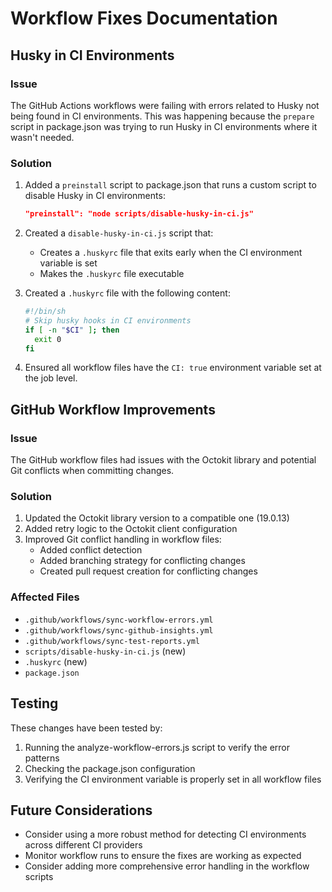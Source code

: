 # Workflow Fixes Documentation

## Husky in CI Environments

### Issue

The GitHub Actions workflows were failing with errors related to Husky not being found in CI environments. This was happening because the `prepare` script in package.json was trying to run Husky in CI environments where it wasn't needed.

### Solution

1. Added a `preinstall` script to package.json that runs a custom script to disable Husky in CI environments:

   ```json
   "preinstall": "node scripts/disable-husky-in-ci.js"
   ```

2. Created a `disable-husky-in-ci.js` script that:

   - Creates a `.huskyrc` file that exits early when the CI environment variable is set
   - Makes the `.huskyrc` file executable

3. Created a `.huskyrc` file with the following content:

   ```sh
   #!/bin/sh
   # Skip husky hooks in CI environments
   if [ -n "$CI" ]; then
     exit 0
   fi
   ```

4. Ensured all workflow files have the `CI: true` environment variable set at the job level.

## GitHub Workflow Improvements

### Issue

The GitHub workflow files had issues with the Octokit library and potential Git conflicts when committing changes.

### Solution

1. Updated the Octokit library version to a compatible one (19.0.13)
2. Added retry logic to the Octokit client configuration
3. Improved Git conflict handling in workflow files:
   - Added conflict detection
   - Added branching strategy for conflicting changes
   - Created pull request creation for conflicting changes

### Affected Files

- `.github/workflows/sync-workflow-errors.yml`
- `.github/workflows/sync-github-insights.yml`
- `.github/workflows/sync-test-reports.yml`
- `scripts/disable-husky-in-ci.js` (new)
- `.huskyrc` (new)
- `package.json`

## Testing

These changes have been tested by:

1. Running the analyze-workflow-errors.js script to verify the error patterns
2. Checking the package.json configuration
3. Verifying the CI environment variable is properly set in all workflow files

## Future Considerations

- Consider using a more robust method for detecting CI environments across different CI providers
- Monitor workflow runs to ensure the fixes are working as expected
- Consider adding more comprehensive error handling in the workflow scripts
